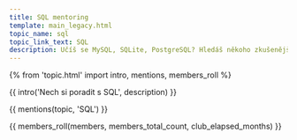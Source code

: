 ```yaml
---
title: SQL mentoring
template: main_legacy.html
topic_name: sql
topic_link_text: SQL
description: Učíš se MySQL, SQLite, PostgreSQL? Hledáš někoho zkušenějšího, kdo ti poradí, když se zasekneš? Kdo ti ukáže správné postupy a nasměruje tě na kvalitní návody nebo kurzy?
---
```

{% from 'topic.html' import intro, mentions, members_roll %}

{{ intro('Nech si poradit s SQL', description) }}

{{ mentions(topic, 'SQL') }}

{{ members_roll(members, members_total_count, club_elapsed_months) }}
